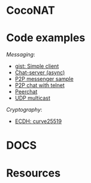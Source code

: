 # CocoNAT

# Code examples

*Messaging*:
* [gist: Simple client](https://gist.github.com/adeekshith/34c20eb45bebe41f5247)
* [Chat-server (async)](https://github.com/mehranus/chat-server)
* [P2P messenger sample](https://github.com/easmith/p2p-messenger/tree/f60ece232e74ef0fb4154551e97ad91febc9a0e3)
* [P2P chat with telnet](https://github.com/Quantum-Sicarius/p2pChat)
* [Peerchat](https://github.com/worldveil/peerchat)
* [UDP multicast](https://github.com/dmichael/go-multicast)

*Cryptography*:
* [ECDH: curve25519](https://asecuritysite.com/encryption/go_25519ecdh)

# DOCS

# Resources
